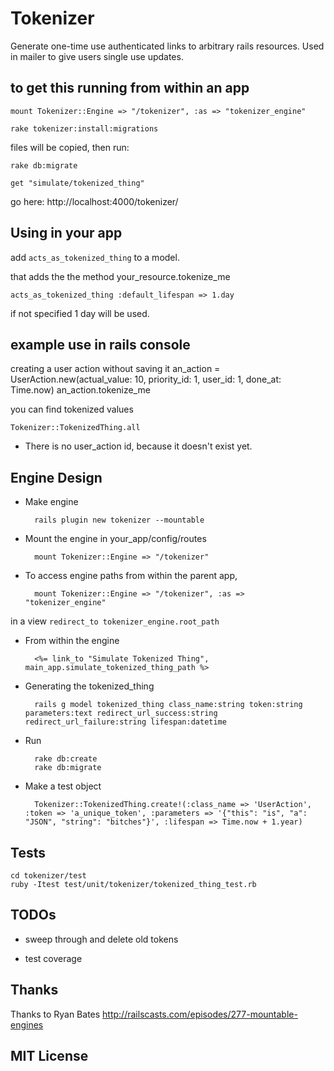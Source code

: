 Tokenizer
=========

Generate one-time use authenticated links to arbitrary rails resources. Used in mailer to give users single use updates.

## to get this running from within an app ##

    mount Tokenizer::Engine => "/tokenizer", :as => "tokenizer_engine"

    rake tokenizer:install:migrations

files will be copied, then run:

    rake db:migrate

    get "simulate/tokenized_thing"

go here: http://localhost:4000/tokenizer/


## Using in your app ##

add `acts_as_tokenized_thing` to a model.

that adds the the method your_resource.tokenize_me

    acts_as_tokenized_thing :default_lifespan => 1.day

if not specified 1 day will be used.

## example use in rails console ##

creating a user action without saving it
  an_action = UserAction.new(actual_value: 10, priority_id: 1, user_id: 1, done_at: Time.now)
  an_action.tokenize_me

you can find tokenized values 

    Tokenizer::TokenizedThing.all

* There is no user_action id, because it doesn't exist yet.


## Engine Design ##

* Make engine

        rails plugin new tokenizer --mountable

* Mount the engine in your_app/config/routes

        mount Tokenizer::Engine => "/tokenizer"

* To access engine paths from within the parent app, 

        mount Tokenizer::Engine => "/tokenizer", :as => "tokenizer_engine"

in a view `redirect_to tokenizer_engine.root_path`

* From within the engine

        <%= link_to "Simulate Tokenized Thing", main_app.simulate_tokenized_thing_path %>

* Generating the tokenized_thing

        rails g model tokenized_thing class_name:string token:string parameters:text redirect_url_success:string redirect_url_failure:string lifespan:datetime 

* Run

        rake db:create
        rake db:migrate

* Make a test object

        Tokenizer::TokenizedThing.create!(:class_name => 'UserAction', :token => 'a_unique_token', :parameters => '{"this": "is", "a": "JSON", "string": "bitches"}', :lifespan => Time.now + 1.year)


## Tests ##

    cd tokenizer/test
    ruby -Itest test/unit/tokenizer/tokenized_thing_test.rb

## TODOs ##

* sweep through and delete old tokens

* test coverage

## Thanks ##

Thanks to Ryan Bates http://railscasts.com/episodes/277-mountable-engines


## MIT License

